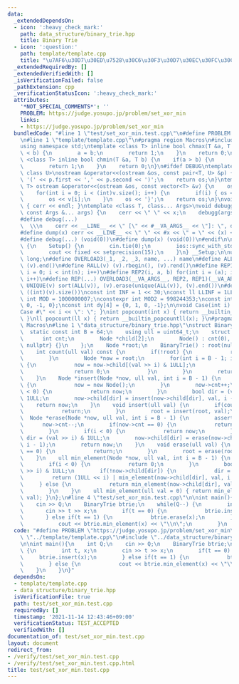 ```yaml
---
data:
  _extendedDependsOn:
  - icon: ':heavy_check_mark:'
    path: data_structure/binary_trie.hpp
    title: Binary Trie
  - icon: ':question:'
    path: template/template.cpp
    title: "\u7AF6\u30D7\u30ED\u7528\u30C6\u30F3\u30D7\u30EC\u30FC\u30C8"
  _extendedRequiredBy: []
  _extendedVerifiedWith: []
  _isVerificationFailed: false
  _pathExtension: cpp
  _verificationStatusIcon: ':heavy_check_mark:'
  attributes:
    '*NOT_SPECIAL_COMMENTS*': ''
    PROBLEM: https://judge.yosupo.jp/problem/set_xor_min
    links:
    - https://judge.yosupo.jp/problem/set_xor_min
  bundledCode: "#line 1 \"test/set_xor_min.test.cpp\"\n#define PROBLEM \"https://judge.yosupo.jp/problem/set_xor_min\"\
    \n#line 1 \"template/template.cpp\"\n#pragma region Macros\n#include <bits/stdc++.h>\n\
    using namespace std;\ntemplate <class T> inline bool chmax(T &a, T b) {\n    if(a\
    \ < b) {\n        a = b;\n        return 1;\n    }\n    return 0;\n}\ntemplate\
    \ <class T> inline bool chmin(T &a, T b) {\n    if(a > b) {\n        a = b;\n\
    \        return 1;\n    }\n    return 0;\n}\n#ifdef DEBUG\ntemplate <class T,\
    \ class U>\nostream &operator<<(ostream &os, const pair<T, U> &p) {\n    os <<\
    \ '(' << p.first << ',' << p.second << ')';\n    return os;\n}\ntemplate <class\
    \ T> ostream &operator<<(ostream &os, const vector<T> &v) {\n    os << '{';\n\
    \    for(int i = 0; i < (int)v.size(); i++) {\n        if(i) { os << ','; }\n\
    \        os << v[i];\n    }\n    os << '}';\n    return os;\n}\nvoid debugg()\
    \ { cerr << endl; }\ntemplate <class T, class... Args>\nvoid debugg(const T &x,\
    \ const Args &... args) {\n    cerr << \" \" << x;\n    debugg(args...);\n}\n\
    #define debug(...)                                                           \
    \  \\\n    cerr << __LINE__ << \" [\" << #__VA_ARGS__ << \"]: \", debugg(__VA_ARGS__)\n\
    #define dump(x) cerr << __LINE__ << \" \" << #x << \" = \" << (x) << endl\n#else\n\
    #define debug(...) (void(0))\n#define dump(x) (void(0))\n#endif\n\nstruct Setup\
    \ {\n    Setup() {\n        cin.tie(0);\n        ios::sync_with_stdio(false);\n\
    \        cout << fixed << setprecision(15);\n    }\n} __Setup;\n\nusing ll = long\
    \ long;\n#define OVERLOAD3(_1, _2, _3, name, ...) name\n#define ALL(v) (v).begin(),\
    \ (v).end()\n#define RALL(v) (v).rbegin(), (v).rend()\n#define REP1(i, n) for(int\
    \ i = 0; i < int(n); i++)\n#define REP2(i, a, b) for(int i = (a); i < int(b);\
    \ i++)\n#define REP(...) OVERLOAD3(__VA_ARGS__, REP2, REP1)(__VA_ARGS__)\n#define\
    \ UNIQUE(v) sort(ALL(v)), (v).erase(unique(ALL(v)), (v).end())\n#define SZ(v)\
    \ ((int)(v).size())\nconst int INF = 1 << 30;\nconst ll LLINF = 1LL << 60;\nconstexpr\
    \ int MOD = 1000000007;\nconstexpr int MOD2 = 998244353;\nconst int dx[4] = {1,\
    \ 0, -1, 0};\nconst int dy[4] = {0, 1, 0, -1};\n\nvoid Case(int i) { cout << \"\
    Case #\" << i << \": \"; }\nint popcount(int x) { return __builtin_popcount(x);\
    \ }\nll popcount(ll x) { return __builtin_popcountll(x); }\n#pragma endregion\
    \ Macros\n#line 1 \"data_structure/binary_trie.hpp\"\nstruct BinaryTrie {\n  \
    \  static const int B = 64;\n    using ull = uint64_t;\n    struct Node {\n  \
    \      int cnt;\n        Node *child[2];\n        Node() : cnt(0), child{nullptr,\
    \ nullptr} {}\n    };\n    Node *root;\n    BinaryTrie() : root(nullptr) {}\n\
    \    int count(ull val) const {\n        if(!root) {\n            return 0;\n\
    \        }\n        Node *now = root;\n        for(int i = B - 1; i >= 0; i--)\
    \ {\n            now = now->child[(val >> i) & 1ULL];\n            if(!now) {\n\
    \                return 0;\n            }\n        }\n        return now->cnt;\n\
    \    }\n    Node *insert(Node *now, ull val, int i = B - 1) {\n        if(!now)\
    \ {\n            now = new Node();\n        }\n        now->cnt++;\n        if(i\
    \ < 0) {\n            return now;\n        }\n        bool dir = (val >> i) &\
    \ 1ULL;\n        now->child[dir] = insert(now->child[dir], val, i - 1);\n    \
    \    return now;\n    }\n    void insert(ull val) {\n        if(count(val)) {\n\
    \            return;\n        }\n        root = insert(root, val);\n    }\n  \
    \  Node *erase(Node *now, ull val, int i = B - 1) {\n        assert(now);\n  \
    \      now->cnt--;\n        if(now->cnt == 0) {\n            return nullptr;\n\
    \        }\n        if(i < 0) {\n            return now;\n        }\n        bool\
    \ dir = (val >> i) & 1ULL;\n        now->child[dir] = erase(now->child[dir], val,\
    \ i - 1);\n        return now;\n    }\n    void erase(ull val) {\n        if(count(val)\
    \ == 0) {\n            return;\n        }\n        root = erase(root, val);\n\
    \    }\n    ull min_element(Node *now, ull val, int i = B - 1) {\n        assert(now);\n\
    \        if(i < 0) {\n            return 0;\n        }\n        bool dir = (val\
    \ >> i) & 1ULL;\n        if(!now->child[dir]) {\n            dir = !dir;\n   \
    \         return (1ULL << i) | min_element(now->child[dir], val, i - 1);\n   \
    \     } else {\n            return min_element(now->child[dir], val, i - 1);\n\
    \        }\n    }\n    ull min_element(ull val = 0) { return min_element(root,\
    \ val); }\n};\n#line 4 \"test/set_xor_min.test.cpp\"\n\nint main(){\n    int Q;\n\
    \    cin >> Q;\n    BinaryTrie btrie;\n    while(Q--) {\n        int t, x;\n \
    \       cin >> t >> x;\n        if(t == 0) {\n            btrie.insert(x);\n \
    \       } else if(t == 1) {\n            btrie.erase(x);\n        } else {\n \
    \           cout << btrie.min_element(x) << \"\\n\";\n        }\n    }\n}\n"
  code: "#define PROBLEM \"https://judge.yosupo.jp/problem/set_xor_min\"\n#include\
    \ \"../template/template.cpp\"\n#include \"../data_structure/binary_trie.hpp\"\
    \n\nint main(){\n    int Q;\n    cin >> Q;\n    BinaryTrie btrie;\n    while(Q--)\
    \ {\n        int t, x;\n        cin >> t >> x;\n        if(t == 0) {\n       \
    \     btrie.insert(x);\n        } else if(t == 1) {\n            btrie.erase(x);\n\
    \        } else {\n            cout << btrie.min_element(x) << \"\\n\";\n    \
    \    }\n    }\n}"
  dependsOn:
  - template/template.cpp
  - data_structure/binary_trie.hpp
  isVerificationFile: true
  path: test/set_xor_min.test.cpp
  requiredBy: []
  timestamp: '2021-11-14 12:43:46+09:00'
  verificationStatus: TEST_ACCEPTED
  verifiedWith: []
documentation_of: test/set_xor_min.test.cpp
layout: document
redirect_from:
- /verify/test/set_xor_min.test.cpp
- /verify/test/set_xor_min.test.cpp.html
title: test/set_xor_min.test.cpp
---
```

